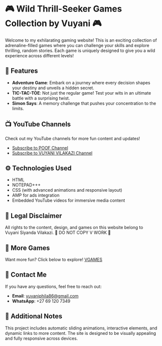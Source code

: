 # 🎮 Wild Thrill-Seeker Games Collection by Vuyani 🎮

Welcome to my exhilarating gaming website! This is an exciting collection of adrenaline-filled games where you can challenge your skills and explore thrilling, random stories. Each game is uniquely designed to give you a wild experience across different levels!

## 🌟 Features
- **Adventure Game**: Embark on a journey where every decision shapes your destiny and unveils a hidden secret.
- **TIC-TAC-TOE**: Not just the regular game! Test your wits in an ultimate battle with a surprising twist.
- **Simon Says**: A memory challenge that pushes your concentration to the limits.

## 📺 YouTube Channels
Check out my YouTube channels for more fun content and updates!
- [Subscribe to POOF Channel](https://www.youtube.com/@POOF-f5c)
- [Subscribe to VUYANI VILAKAZI Channel](https://www.youtube.com/@VUYANI_VILAKAZI)

## ⚙️ Technologies Used
- HTML
- NOTEPAD+++
- CSS (with advanced animations and responsive layout)
- AMP for ads integration
- Embedded YouTube videos for immersive media content

## 📄 Legal Disclaimer
All rights to the content, design, and games on this website belong to Vuyani Siyanda Vilakazi. 🚫 DO NOT COPY V WORK 🚫

## 🔗 More Games
Want more fun? Click below to explore!
[VGAMES](https://vgames1.github.io/vgames.github.io/)

## 📧 Contact Me
If you have any questions, feel free to reach out:
- **Email**: vuyaniphila86@gmail.com
- **WhatsApp**: +27 69 120 7349

## 📝 Additional Notes
This project includes automatic sliding animations, interactive elements, and dynamic links to more content. The site is designed to be visually appealing and fully responsive across devices.
